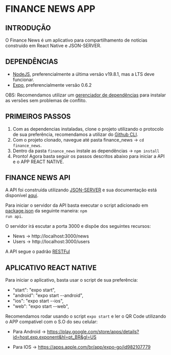 # FINANCE NEWS APP

## INTRODUÇÃO
O Finance News é um aplicativo para compartilhamento de notícias construído em React Native e JSON-SERVER.

## DEPENDÊNCIAS
* [NodeJS](https://nodejs.org/en), preferencialmente a última versão v19.8.1, mas a LTS deve funcionar.
* [Expo](https://expo.dev/), preferencialmente versão 0.6.2

OBS: Recomendamos utilizar um [gerenciador de dependências](https://asdf-vm.com/guide/getting-started.html) para instalar as versões sem problemas de conflito.

## PRIMEIROS PASSOS
1. Com as dependencias instaladas, clone o projeto utilizando o protocolo de sua preferência, recomendamos a utilizar do [Github CLI](https://cli.github.com/).
2. Com o projeto clonado, navegue até pasta finance_news -> <code>cd finance_news</code>.
3. Dentro da pasta `finance_news` instale as dependências -> <code>npm install</code>
4. Pronto! Agora basta seguir os passos descritos abaixo para iniciar a API e o APP REACT NATIVE.

## FINANCE NEWS API

A API foi construída utilizando [JSON-SERVER](https://github.com/typicode/json-server) e sua documentação está disponível [aqui](./API_Collection/README.md).

Para iniciar o servidor da API basta executar o script adicionado em [package.json](./package.json) da seguinte maneira: <code>npm run api</code>.

O servidor irá escutar a porta 3000 e dispõe dos seguintes recursos:

* News -> http://localhost:3000/news
* Users -> http://localhost:3000/users

A API segue o padrão [RESTFul](https://pt.wikipedia.org/wiki/REST)

## APLICATIVO REACT NATIVE

Para iniciar o aplicativo, basta usar o script de sua preferência:

* "start": "expo start",
* "android": "expo start --android",
* "ios": "expo start --ios",
* "web": "expo start --web",

Recomendamos rodar usando o script <code>expo start</code> e ler o QR Code utilizando o APP compatível com o S.O do seu celular:

* Para Android -> https://play.google.com/store/apps/details?id=host.exp.exponent&hl=pt_BR&gl=US

* Para IOS -> https://apps.apple.com/br/app/expo-go/id982107779